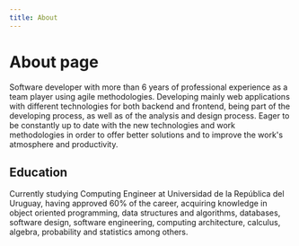 ```yaml
---
title: About
---
```

# About page

Software developer with more than 6 years of professional experience as a team player using agile methodologies. Developing mainly web applications with different technologies for both backend and frontend, being part of the developing process, as well as of the analysis and design process. Eager to be constantly up to date with the new technologies and work methodologies in order to offer better solutions and to improve the work's atmosphere and productivity.

## Education
Currently studying Computing Engineer at Universidad de la República del Uruguay, having approved 60% of the career, acquiring knowledge in object oriented programming, data structures and algorithms, databases, software design, software engineering, computing architecture, calculus, algebra, probability and statistics among others. 